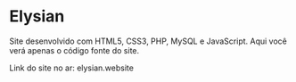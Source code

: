 # Elysian
Site desenvolvido com HTML5, CSS3, PHP, MySQL e JavaScript.
Aqui você verá apenas o código fonte do site.

Link do site no ar: elysian.website
